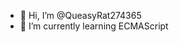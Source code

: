 - 👋 Hi, I’m @QueasyRat274365
- 🌱 I’m currently learning ECMAScript

<!---
QueasyRat274365/QueasyRat274365 is a ✨ special ✨ repository because its `README.md` (this file) appears on your GitHub profile.
You can click the Preview link to take a look at your changes.
--->
